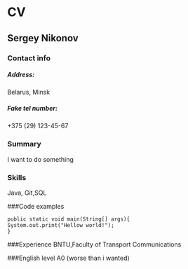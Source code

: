 # CV

## Sergey Nikonov

### Contact info
##### Address:  
Belarus, Minsk
##### Fake tel number: 
+375 (29) 123-45-67

### Summary
I want to do something

### Skills
Java, Git,SQL

###Code examples
```
public static void main(String[] args){
System.out.print("Hellow world!");
}
```

###Experience
BNTU,Faculty of Transport Communications

###English level
A0 (worse than i wanted)

